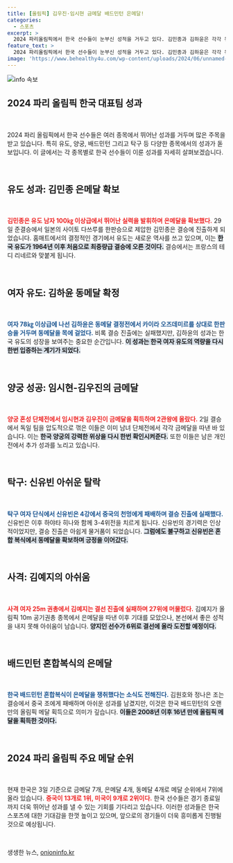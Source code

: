```yaml
---
title: [올림픽] 김우진·임시현 금메달 배드민턴 은메달!
categories:
  - 스포츠
excerpt: >
  2024 파리올림픽에서 한국 선수들이 눈부신 성적을 거두고 있다. 김민종과 김하윤은 각각 유도 남자 및 여자에서 메달을 획득하며 감격의 순간을 만들어냈고, 양궁 혼성 단체전에서는 김우진과 임시현이 금메달을 차지해 2관왕에 올랐다. 하지만 신유빈은 탁구 4강에서 아쉽게 탈락하는 등 희비가 교차했다.
feature_text: >
  2024 파리올림픽에서 한국 선수들이 눈부신 성적을 거두고 있다. 김민종과 김하윤은 각각 유도 남자 및 여자에서 메달을 획득하며 감격의 순간을 만들어냈고, 양궁 혼성 단체전에서는 김우진과 임시현이 금메달을 차지해 2관왕에 올랐다. 하지만 신유빈은 탁구 4강에서 아쉽게 탈락하는 등 희비가 교차했다.
image: 'https://www.behealthy4u.com/wp-content/uploads/2024/06/unnamed-file.png'
---
```


<p><img src="https://www.behealthy4u.com/wp-content/uploads/2024/06/unnamed-file.png" alt="info 속보" /></p>

<h2 data-ke-size="size26">2024 파리 올림픽 한국 대표팀 성과</h2>

<p data-ke-size="size16">&nbsp;</p>

<p>2024 파리 올림픽에서 한국 선수들은 여러 종목에서 뛰어난 성과를 거두며 많은 주목을 받고 있습니다. 특히 유도, 양궁, 배드민턴 그리고 탁구 등 다양한 종목에서의 성과가 돋보입니다. 이 글에서는 각 종목별로 한국 선수들이 이룬 성과를 자세히 살펴보겠습니다. </p>

<p data-ke-size="size16">&nbsp;</p>

<h2 data-ke-size="size26">유도 성과: 김민종 은메달 확보</h2>

<p data-ke-size="size16">&nbsp;</p>

<p><b><span style="color: #ee2323;">김민종은 유도 남자 100㎏ 이상급에서 뛰어난 실력을 발휘하며 은메달을 확보했다.</span></b> 29일 준결승에서 일본의 사이토 다쓰루를 한판승으로 제압한 김민종은 결승에 진출하게 되었습니다. 홈매트에서의 결정적인 경기에서 유도는 새로운 역사를 쓰고 있으며, 이는 <b><span style="background-color: #21538527;">한국 유도가 1964년 이후 처음으로 최중량급 결승에 오른 것이다.</span></b> 결승에서는 프랑스의 테디 리네르와 맞붙게 됩니다.</p>

<p data-ke-size="size16">&nbsp;</p>

<h2 data-ke-size="size26">여자 유도: 김하윤 동메달 확정</h2>

<p data-ke-size="size16">&nbsp;</p>

<p><b><span style="color: #1a5490;">여자 78㎏ 이상급에 나선 김하윤은 동메달 결정전에서 카이라 오즈데미르를 상대로 한판승을 거두며 동메달을 목에 걸었다.</span></b> 비록 결승 진출에는 실패했지만, 김하윤의 성과는 한국 유도의 성장을 보여주는 중요한 순간입니다. <b><span style="background-color: #21538527;">이 성과는 한국 여자 유도의 역량을 다시 한번 입증하는 계기가 되었다.</span></b></p>

<p data-ke-size="size16">&nbsp;</p>

<h2 data-ke-size="size26">양궁 성공: 임시현-김우진의 금메달</h2>

<p data-ke-size="size16">&nbsp;</p>

<p><b><span style="color: #ee2323;">양궁 혼성 단체전에서 임시현과 김우진이 금메달을 획득하며 2관왕에 올랐다.</span></b> 2일 결승에서 독일 팀을 압도적으로 꺾은 이들은 이미 남녀 단체전에서 각각 금메달을 따낸 바 있습니다. 이는 <b><span style="background-color: #21538527;">한국 양궁의 강력한 위상을 다시 한번 확인시켜준다.</span></b> 또한 이들은 남은 개인전에서 추가 성과를 노리고 있습니다.</p>

<p data-ke-size="size16">&nbsp;</p>

<h2 data-ke-size="size26">탁구: 신유빈 아쉬운 탈락</h2>

<p data-ke-size="size16">&nbsp;</p>

<p><b><span style="color: #1a5490;">탁구 여자 단식에서 신유빈은 4강에서 중국의 천멍에게 패배하며 결승 진출에 실패했다.</span></b> 신유빈은 이후 하야타 히나와 함께 3-4위전을 치르게 됩니다. 신유빈의 경기력은 인상적이었지만, 결승 진출은 아쉽게 물거품이 되었습니다. <b><span style="background-color: #21538527;">그럼에도 불구하고 신유빈은 혼합 복식에서 동메달을 확보하며 긍정을 이어갔다.</span></b></p>

<p data-ke-size="size16">&nbsp;</p>

<h2 data-ke-size="size26">사격: 김예지의 아쉬움</h2>

<p data-ke-size="size16">&nbsp;</p>

<p><b><span style="color: #ee2323;">사격 여자 25m 권총에서 김예지는 결선 진출에 실패하며 27위에 머물렀다.</span></b> 김예지가 올림픽 10m 공기권총 종목에서 은메달을 따낸 이후 기대를 모았으나, 본선에서 좋은 성적을 내지 못해 아쉬움이 남습니다. <b><span style="background-color: #21538527;">양지인 선수가 6위로 결선에 올라 도전할 예정이다.</span></b></p>

<p data-ke-size="size16">&nbsp;</p>

<h2 data-ke-size="size26">배드민턴 혼합복식의 은메달</h2>

<p data-ke-size="size16">&nbsp;</p>

<p><b><span style="color: #1a5490;">한국 배드민턴 혼합복식이 은메달을 쟁취했다는 소식도 전해진다.</span></b> 김원호와 정나은 조는 결승에서 중국 조에게 패배하며 아쉬운 성과를 남겼지만, 이것은 한국 배드민턴의 오랜만의 올림픽 메달 획득으로 의미가 깊습니다. <b><span style="background-color: #21538527;">이들은 2008년 이후 16년 만에 올림픽 메달을 획득한 것이다.</span></b></p>

<p data-ke-size="size16">&nbsp;</p>

<h2 data-ke-size="size26">2024 파리 올림픽 주요 메달 순위</h2>

<p data-ke-size="size16">&nbsp;</p>

<p>현재 한국은 3일 기준으로 금메달 7개, 은메달 4개, 동메달 4개로 메달 순위에서 7위에 올라 있습니다. <b><span style="color: #ee2323;">중국이 13개로 1위, 미국이 9개로 2위이다.</span></b> 한국 선수들은 경기 종료일까지 더욱 뛰어난 성과를 낼 수 있는 기회를 기다리고 있습니다. 이러한 성과들은 한국 스포츠에 대한 기대감을 한껏 높이고 있으며, 앞으로의 경기들이 더욱 흥미롭게 진행될 것으로 예상됩니다.</p>

<p data-ke-size="size16">&nbsp;</p>
생생한 뉴스, <a href="https://onioninfo.kr" rel="dofollow">onioninfo.kr</a>


